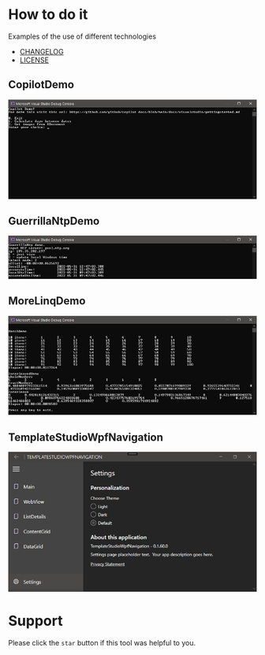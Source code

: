 # How to do it
Examples of the use of different technologies

- [CHANGELOG](CHANGELOG.md)
- [LICENSE](LICENSE.md)

## CopilotDemo
![](Assets/CopilotDemo.png?raw=true)

## GuerrillaNtpDemo
![](Assets/GuerrillaNtpDemo.png?raw=true)

## MoreLinqDemo
![](Assets/MoreLinqDemo.png?raw=true)

## TemplateStudioWpfNavigation
![](Assets/TemplateStudioWpfNavigation.png?raw=true)

# Support
Please click the `star` button if this tool was helpful to you.
